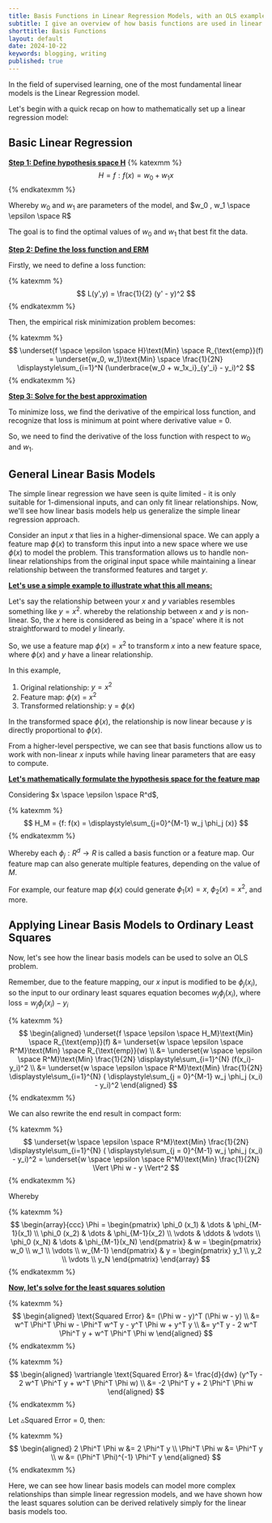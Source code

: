 ```yaml
---
title: Basis Functions in Linear Regression Models, with an OLS example
subtitle: I give an overview of how basis functions are used in linear regression models. Then, I derive the solution to an OLS problem with basis functions involved.
shorttitle: Basis Functions
layout: default
date: 2024-10-22
keywords: blogging, writing
published: true
---
```


In the field of supervised learning, one of the most fundamental linear models is the Linear Regression model. 

Let's begin with a quick recap on how to mathematically set up a linear regression model:

Basic Linear Regression
---

<b><u>Step 1: Define hypothesis space H</u></b>
{% katexmm %}
$$
H = {f: f(x) = w_0 + w_1 x}
$$
{% endkatexmm %}

Whereby $w_0$ and $w_1$ are parameters of the model, and $w_0 , w_1 \space \epsilon \space R$

The goal is to find the optimal values of $w_0$ and $w_1$ that best fit the data.


<b><u>Step 2: Define the loss function and ERM</u></b>

Firstly, we need to define a loss function:

{% katexmm %}
$$
L(y',y) = \frac{1}{2} (y' - y)^2
$$
{% endkatexmm %}


Then, the empirical risk minimization problem becomes:

{% katexmm %}
$$
\underset{f \space \epsilon \space H}\text{Min} \space R_{\text{emp}}(f) = \underset{w_0, w_1}\text{Min} \space \frac{1}{2N} \displaystyle\sum_{i=1}^N (\underbrace{w_0 + w_1x_i}_{y'_i} - y_i)^2
$$
{% endkatexmm %}


<b><u>Step 3: Solve for the best approximation</u></b>

To minimize loss, we find the derivative of the empirical loss function, and recognize that loss is minimum at point where derivative value = 0. 

So, we need to find the derivative of the loss function with respect to $w_0$ and $w_1$.


General Linear Basis Models
---
The simple linear regression we have seen is quite limited - it is only suitable for 1-dimensional inputs, and can only fit linear relationships. Now, we'll see how linear basis models help us generalize the simple linear regression approach.

Consider an input $x$ that lies in a higher-dimensional space. We can apply a feature map $\phi (x)$ to transform this input into a new space where we use $\phi (x)$ to model the problem. This transformation allows us to handle non-linear relationships from the original input space while maintaining a linear relationship between the transformed features and target $y$. 

<b><u>Let's use a simple example to illustrate what this all means:</u></b>

Let's say the relationship between your $x$ and $y$ variables resembles something like $y = x^2$. whereby the relationship between $x$ and $y$ is non-linear. So, the $x$ here is considered as being in a 'space' where it is not straightforward to model $y$ linearly.

So, we use a feature map $\phi (x) = x^2$ to transform $x$ into a new feature space, where $\phi (x)$ and $y$ have a linear relationship. 

In this example,
1. Original relationship: $y = x^2$ 
2. Feature map: $\phi (x)$ = $x^2$ 
3. Transformed relationship: y = $\phi (x)$

In the transformed space $\phi (x)$, the relationship is now linear because $y$ is directly proportional to $\phi (x)$.

From a higher-level perspective, we can see that basis functions allow us to work with non-linear $x$ inputs while having linear parameters that are easy to compute. 

<b><u>Let's mathematically formulate the hypothesis space for the feature map</u></b>

Considering $x \space \epsilon \space R^d$, 

{% katexmm %}
$$
H_M = {f: f(x) = \displaystyle\sum_{j=0}^{M-1} w_j \phi_j (x)}
$$
{% endkatexmm %}

Whereby each $\phi_j : R^d \rightarrow R$ is called a basis function or a feature map. Our feature map can also generate multiple features, depending on the value of $M$. 

For example, our feature map $\phi (x)$ could generate $\phi_1 (x) = x$, $\phi_2 (x) = x^2$, and more. 


Applying Linear Basis Models to Ordinary Least Squares
---
Now, let's see how the linear basis models can be used to solve an OLS problem. 

Remember, due to the feature mapping, our $x$ input is modified to be $\phi_j (x_i)$, so the input to our ordinary least squares equation becomes $w_j \phi_j (x_i)$, where loss = $w_j \phi_j (x_i) - y_i$

{% katexmm %}
$$
\begin{aligned}
\underset{f \space \epsilon \space H_M}\text{Min} \space R_{\text{emp}}(f) &= \underset{w \space \epsilon \space R^M}\text{Min} \space R_{\text{emp}}(w) \\
&= \underset{w \space \epsilon \space R^M}\text{Min} \frac{1}{2N} \displaystyle\sum_{i=1}^{N} (f(x_i)-y_i)^2 \\
&= \underset{w \space \epsilon \space R^M}\text{Min} \frac{1}{2N} \displaystyle\sum_{i=1}^{N} ( \displaystyle\sum_{j = 0}^{M-1} w_j \phi_j (x_i) - y_i)^2
\end{aligned}
$$
{% endkatexmm %}

We can also rewrite the end result in compact form:

{% katexmm %}
$$
\underset{w \space \epsilon \space R^M}\text{Min} \frac{1}{2N} \displaystyle\sum_{i=1}^{N} ( \displaystyle\sum_{j = 0}^{M-1} w_j \phi_j (x_i) - y_i)^2 = \underset{w \space \epsilon \space R^M}\text{Min} \frac{1}{2N} \Vert \Phi w - y \Vert^2
$$
{% endkatexmm %}

Whereby

{% katexmm %}
$$
\begin{array}{ccc}
\Phi = \begin{pmatrix} \phi_0 (x_1) & \dots & \phi_{M-1}(x_1) \\ \phi_0 (x_2) & \dots & \phi_{M-1}(x_2) \\ \vdots & \ddots & \vdots \\ \phi_0 (x_N) & \dots & \phi_{M-1}(x_N) \end{pmatrix} 
&
w = \begin{pmatrix} w_0 \\ w_1 \\ \vdots \\ w_{M-1} \end{pmatrix}
&
y = \begin{pmatrix} y_1 \\ y_2 \\ \vdots \\ y_N \end{pmatrix}
\end{array}
$$
{% endkatexmm %}


<b><u>Now, let's solve for the least squares solution</u></b>

{% katexmm %}
$$
\begin{aligned}
\text{Squared Error} &= (\Phi w - y)^T (\Phi w - y) \\
&= w^T \Phi^T \Phi w - \Phi^T w^T y - y^T \Phi w + y^T y \\
&= y^T y - 2 w^T \Phi^T y + w^T \Phi^T \Phi w
\end{aligned} 
$$
{% endkatexmm %}

{% katexmm %}
$$
\begin{aligned}
\vartriangle \text{Squared Error} &= \frac{d}{dw} (y^Ty - 2 w^T \Phi^T y + w^T \Phi^T \Phi w) \\
&= -2 \Phi^T y + 2 \Phi^T \Phi w
\end{aligned} 
$$
{% endkatexmm %}

Let $\vartriangle \text{Squared Error}$ = 0, then: 

{% katexmm %}
$$
\begin{aligned}
2 \Phi^T \Phi w &= 2 \Phi^T y \\
\Phi^T \Phi w &= \Phi^T y \\
w &= (\Phi^T \Phi)^{-1} \Phi^T y
\end{aligned}
$$
{% endkatexmm %}

Here, we can see how linear basis models can model more complex relationships than simple linear regression models, and we have shown how the least squares solution can be derived relatively simply for the linear basis models too.